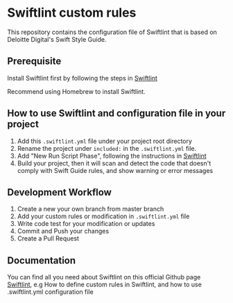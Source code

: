 # Swiftlint custom rules
This repository contains the configuration file of Swiftlint that is based on Deloitte Digital's Swift Style Guide.

## Prerequisite
Install Swiftlint first by following the steps in [Swiftlint](https://github.com/realm/SwiftLint)

Recommend using Homebrew to install Swiftlint.

## How to use Swiftlint and configuration file in your project
1. Add this `.swiftlint.yml` file under your project root directory
2. Rename the project under `included:` in the `.swiftlint.yml` file.
3. Add "New Run Script Phase", following the instructions in [Swiftlint](https://github.com/realm/SwiftLint)
4. Build your project, then it will scan and detect the code that doesn't comply with Swift Guide rules, and show warning or error messages

## Development Workflow
1. Create a new your own branch from master branch
2. Add your custom rules or modification in `.swiftlint.yml` file
3. Write code test for your modification or updates
4. Commit and Push your changes
5. Create a Pull Request

## Documentation
You can find all you need about Swiftlint on this official Github page [Swiftlint](https://github.com/realm/SwiftLint), e.g How to define custom rules in Swiftlint, and how to use .swiftlint.yml configuration file
